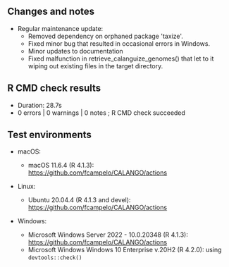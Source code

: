 ## Changes and notes
* Regular maintenance update: 
    * Removed dependency on orphaned package 'taxize'.
    * Fixed minor bug that resulted in occasional errors in Windows.
    * Minor updates to documentation
    * Fixed malfunction in retrieve_calanguize_genomes() that let to it wiping 
    out existing files in the target directory.

## R CMD check results  
* Duration: 28.7s
* 0 errors | 0 warnings | 0 notes ; R CMD check succeeded

## Test environments
* macOS:
    * macOS 11.6.4 (R 4.1.3): <https://github.com/fcampelo/CALANGO/actions>
    
* Linux:
    * Ubuntu 20.04.4 (R 4.1.3 and devel): <https://github.com/fcampelo/CALANGO/actions>
    
* Windows:
    * Microsoft Windows Server 2022 - 10.0.20348 (R 4.1.3): <https://github.com/fcampelo/CALANGO/actions>
    * Microsoft Windows Windows 10 Enterprise v.20H2 (R 4.2.0): using `devtools::check()`
